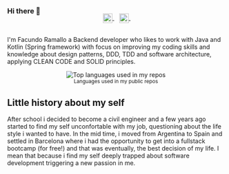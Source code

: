 ### Hi there 👋 

<p align="center" style="margin: -20px 0 30px">
  &nbsp;&nbsp;
  <a href="https://www.linkedin.com/in/facundo-ramallo" target="_blank" style='margin-right:10px, background-color:white'>
    <img align="center" src="https://user-images.githubusercontent.com/92294703/199122472-d67f5adb-d811-4510-a988-b07fef598ff1.png" alt="linkedin" height="22px" width="22px">
  </a>
  &nbsp;&nbsp;
  <a href="https://github.com/FacuRamallo/professional-profile/blob/master/Facundo_Ramallo_CV.pdf" target="_blank"  style='margin-right:10px, background-color:white'>
    <img align="center" src="https://raw.githubusercontent.com/rdimascio/icons/master/icons/cv.svg" alt="cv" height="22px" width="22px">
  </a>
  &nbsp;&nbsp;
</p>

I'm Facundo Ramallo a Backend developer who likes to work with Java and Kotlin (Spring framework) with focus on improving my coding skills and knowledge about design patterns, DDD, TDD and software architecture, applying CLEAN CODE and SOLID principles.  

<div align="center">
  <img width="" src="https://github-readme-stats.vercel.app/api/top-langs/?username=FacuRamallo&layout=compact&hide_title=1&card_width=300" alt="Top languages used in my repos" />
  <br />
  <small>Languages used in my public repos</small>
  <br />
</div>

## Little history about my self

After school i decided to become a civil engineer and a few years ago started to find my self unconfortable with my job, questioning about the life style i wanted to have. 
In the mid time, i moved from Argentina to Spain and settled in Barcelona where i had the opportunity to get into a fullstack bootcamp (for free!) and that was eventually, the best decision of my life. I mean that because i find my self deeply trapped about software development triggering a new passion in me.
<br />
